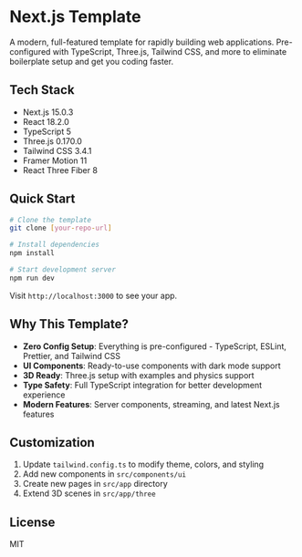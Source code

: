 # Next.js Template

A modern, full-featured template for rapidly building web applications. Pre-configured with TypeScript, Three.js, Tailwind CSS, and more to eliminate boilerplate setup and get you coding faster.

## Tech Stack

- Next.js 15.0.3
- React 18.2.0
- TypeScript 5
- Three.js 0.170.0
- Tailwind CSS 3.4.1
- Framer Motion 11
- React Three Fiber 8

## Quick Start

```bash
# Clone the template
git clone [your-repo-url]

# Install dependencies
npm install

# Start development server
npm run dev
```

Visit `http://localhost:3000` to see your app.

## Why This Template?

- **Zero Config Setup**: Everything is pre-configured - TypeScript, ESLint, Prettier, and Tailwind CSS
- **UI Components**: Ready-to-use components with dark mode support
- **3D Ready**: Three.js setup with examples and physics support
- **Type Safety**: Full TypeScript integration for better development experience
- **Modern Features**: Server components, streaming, and latest Next.js features

## Customization

1. Update `tailwind.config.ts` to modify theme, colors, and styling
2. Add new components in `src/components/ui`
3. Create new pages in `src/app` directory
4. Extend 3D scenes in `src/app/three`

## License

MIT
